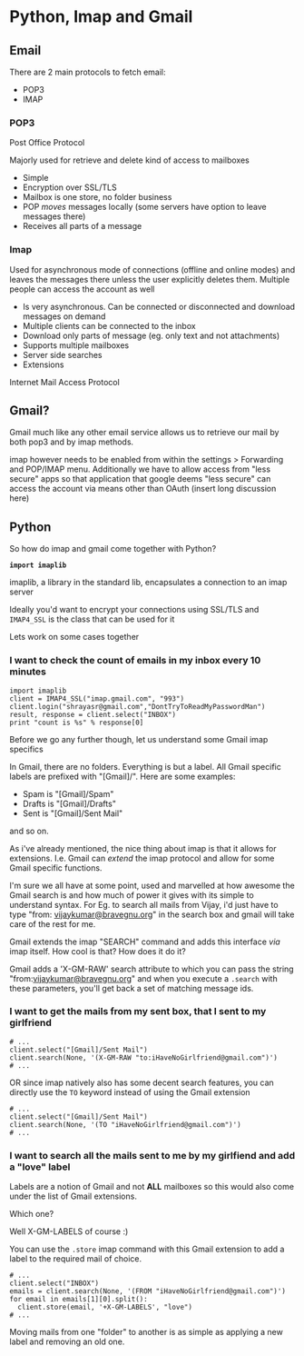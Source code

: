 # Python, Imap and Gmail

## Email

There are 2 main protocols to fetch email:

- POP3
- IMAP

### POP3

Post Office Protocol

Majorly used for retrieve and delete kind of access to mailboxes

- Simple
- Encryption over SSL/TLS
- Mailbox is one store, no folder business
- POP _moves_ messages locally (some servers have option to leave messages there)
- Receives all parts of a message

### Imap

Used for asynchronous mode of connections (offline and online modes) and leaves
the messages there unless the user explicitly deletes them. Multiple people
can access the account as well 

- Is very asynchronous. Can be connected or disconnected and download messages
  on demand
- Multiple clients can be connected to the inbox
- Download only parts of message (eg. only text and not attachments)
- Supports multiple mailboxes
- Server side searches
- Extensions

Internet Mail Access Protocol

## Gmail?

Gmail much like any other email service allows us to retrieve our mail by both
pop3 and by imap methods. 

imap however needs to be enabled from within the settings > Forwarding and POP/IMAP 
menu. Additionally we have to allow access from "less secure" apps so that 
application that google deems "less secure" can access the account via means
other than OAuth (insert long discussion here)

## Python

So how do imap and gmail come together with Python?

**`import imaplib`** 

imaplib, a library in the standard lib, encapsulates a connection to an imap
server

Ideally you'd want to encrypt your connections using SSL/TLS and `IMAP4_SSL` is 
the class that can be used for it

Lets work on some cases together

### I want to check the count of emails in my inbox every 10 minutes

    import imaplib
    client = IMAP4_SSL("imap.gmail.com", "993")
    client.login("shrayasr@gmail.com","DontTryToReadMyPasswordMan")
    result, response = client.select("INBOX")
    print "count is %s" % response[0]

Before we go any further though, let us understand some Gmail imap specifics

In Gmail, there are no folders. Everything is but a label. All Gmail specific
labels are prefixed with "[Gmail]/". Here are some examples:

- Spam is "[Gmail]/Spam"
- Drafts is "[Gmail]/Drafts"
- Sent is "[Gmail]/Sent Mail"

and so on.

As i've already mentioned, the nice thing about imap is that it allows for
extensions. I.e. Gmail can _extend_ the imap protocol and allow for some
Gmail specific functions. 

I'm sure we all have at some point, used and marvelled at how awesome the
Gmail search is and how much of power it gives with its simple to understand
syntax. For Eg. to search all mails from Vijay, i'd just have to type 
"from: vijaykumar@bravegnu.org" in the search box and gmail will take care
of the rest for me. 

Gmail extends the imap "SEARCH" command and adds this interface _via_ imap 
itself. How cool is that? How does it do it? 

Gmail adds a 'X-GM-RAW' search attribute to which you can pass the string 
"from:vijaykumar@bravegnu.org" and when you execute a `.search` with these
parameters, you'll get back a set of matching message ids.

### I want to get the mails from my sent box, that I sent to my girlfriend

    # ...
    client.select("[Gmail]/Sent Mail")
    client.search(None, '(X-GM-RAW "to:iHaveNoGirlfriend@gmail.com")')
    # ...

OR since imap natively also has some decent search features, you can directly 
use the `TO` keyword instead of using the Gmail extension

    # ...
    client.select("[Gmail]/Sent Mail")
    client.search(None, '(TO "iHaveNoGirlfriend@gmail.com")')
    # ...

### I want to search all the mails sent to me by my girlfiend and add a "love" label

Labels are a notion of Gmail and not **ALL** mailboxes so this would also come 
under the list of Gmail extensions.

Which one? 

Well X-GM-LABELS of course :)

You can use the `.store` imap command with this Gmail extension to add a label
to the required mail of choice.


    # ...
    client.select("INBOX")
    emails = client.search(None, '(FROM "iHaveNoGirlfriend@gmail.com")')
    for email in emails[1][0].split():
      client.store(email, '+X-GM-LABELS', "love")
    # ...

Moving mails from one "folder" to another is as simple as applying a new label
and removing an old one. 


